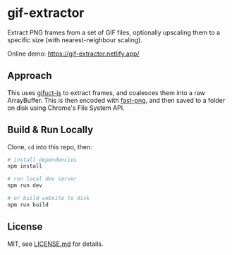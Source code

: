 # gif-extractor

Extract PNG frames from a set of GIF files, optionally upscaling them to a specific size (with nearest-neighbour scaling).

Online demo:
https://gif-extractor.netlify.app/

## Approach

This uses [gifuct-js](https://github.com/matt-way/gifuct-js) to extract frames, and coalesces them into a raw ArrayBuffer. This is then encoded with [fast-png](https://www.npmjs.com/package/fast-png), and then saved to a folder on disk using Chrome's File System API.

## Build & Run Locally

Clone, `cd` into this repo, then:

```sh
# install dependencies
npm install

# run local dev server
npm run dev

# or build website to disk
npm run build
```

## License

MIT, see [LICENSE.md](http://github.com/mattdesl/gif-extractor/blob/master/LICENSE.md) for details.

